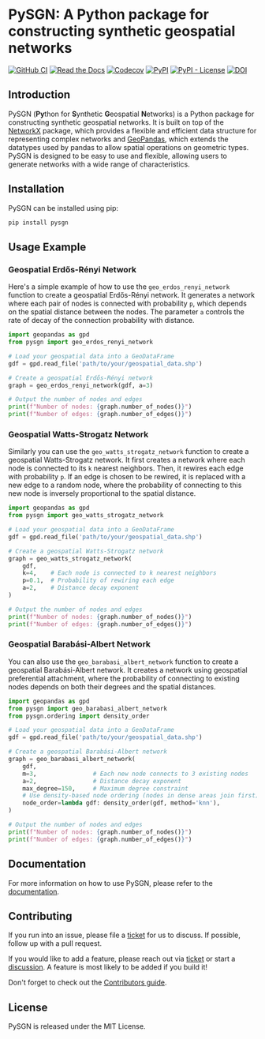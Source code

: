 # PySGN: A Python package for constructing synthetic geospatial networks

[![GitHub CI](https://github.com/wang-boyu/pysgn/actions/workflows/build.yml/badge.svg)](https://github.com/wang-boyu/pysgn/actions) [![Read the Docs](https://readthedocs.org/projects/pysgn/badge/?version=stable)](https://pysgn.readthedocs.io/stable) [![Codecov](https://codecov.io/gh/wang-boyu/pysgn/branch/main/graph/badge.svg)](https://codecov.io/gh/wang-boyu/pysgn) [![PyPI](https://img.shields.io/pypi/v/pysgn.svg)](https://pypi.org/project/pysgn) [![PyPI - License](https://img.shields.io/pypi/l/pysgn)](https://pypi.org/project/pysgn/) [![DOI](https://zenodo.org/badge/DOI/10.3847/xxxxx.svg)](https://doi.org/10.3847/xxxxx)


## Introduction

PySGN (**Py**thon for **S**ynthetic **G**eospatial **N**etworks) is a Python package for constructing synthetic geospatial networks. It is built on top of the [NetworkX](https://networkx.github.io/) package, which provides a flexible and efficient data structure for representing complex networks and [GeoPandas](https://geopandas.org/), which extends the datatypes used by pandas to allow spatial operations on geometric types. PySGN is designed to be easy to use and flexible, allowing users to generate networks with a wide range of characteristics.

## Installation

PySGN can be installed using pip:

```bash
pip install pysgn
```

## Usage Example

### Geospatial Erdős-Rényi Network

Here's a simple example of how to use the `geo_erdos_renyi_network` function to create a geospatial Erdős-Rényi network. It generates a network where each pair of nodes is connected with probability `p`, which depends on the spatial distance between the nodes. The parameter `a` controls the rate of decay of the connection probability with distance.

```python
import geopandas as gpd
from pysgn import geo_erdos_renyi_network

# Load your geospatial data into a GeoDataFrame
gdf = gpd.read_file('path/to/your/geospatial_data.shp')

# Create a geospatial Erdős-Rényi network
graph = geo_erdos_renyi_network(gdf, a=3)

# Output the number of nodes and edges
print(f"Number of nodes: {graph.number_of_nodes()}")
print(f"Number of edges: {graph.number_of_edges()}")
```

### Geospatial Watts-Strogatz Network

Similarly you can use the `geo_watts_strogatz_network` function to create a geospatial Watts-Strogatz network. It first creates a network where each node is connected to its `k` nearest neighbors. Then, it rewires each edge with probability `p`. If an edge is chosen to be rewired, it is replaced with a new edge to a random node, where the probability of connecting to this new node is inversely proportional to the spatial distance.

```python
import geopandas as gpd
from pysgn import geo_watts_strogatz_network

# Load your geospatial data into a GeoDataFrame
gdf = gpd.read_file('path/to/your/geospatial_data.shp')

# Create a geospatial Watts-Strogatz network
graph = geo_watts_strogatz_network(
    gdf,
    k=4,    # Each node is connected to k nearest neighbors
    p=0.1,  # Probability of rewiring each edge
    a=2,    # Distance decay exponent
)

# Output the number of nodes and edges
print(f"Number of nodes: {graph.number_of_nodes()}")
print(f"Number of edges: {graph.number_of_edges()}")
```

### Geospatial Barabási-Albert Network

You can also use the `geo_barabasi_albert_network` function to create a geospatial Barabási-Albert network. It creates a network using geospatial preferential attachment, where the probability of connecting to existing nodes depends on both their degrees and the spatial distances.

```python
import geopandas as gpd
from pysgn import geo_barabasi_albert_network
from pysgn.ordering import density_order

# Load your geospatial data into a GeoDataFrame
gdf = gpd.read_file('path/to/your/geospatial_data.shp')

# Create a geospatial Barabási-Albert network
graph = geo_barabasi_albert_network(
    gdf,
    m=3,                # Each new node connects to 3 existing nodes
    a=2,                # Distance decay exponent
    max_degree=150,     # Maximum degree constraint
    # Use density-based node ordering (nodes in dense areas join first)
    node_order=lambda gdf: density_order(gdf, method='knn'),
)

# Output the number of nodes and edges
print(f"Number of nodes: {graph.number_of_nodes()}")
print(f"Number of edges: {graph.number_of_edges()}")
```

## Documentation

For more information on how to use PySGN, please refer to the [documentation](https://pysgn.readthedocs.io/).

## Contributing

If you run into an issue, please file a [ticket](https://github.com/wang-boyu/pysgn/issues) for us to discuss. If possible, follow up with a pull request.

If you would like to add a feature, please reach out via [ticket](https://github.com/wang-boyu/pysgn/issues) or start a [discussion](https://github.com/wang-boyu/pysgn/discussions).
A feature is most likely to be added if you build it!

Don't forget to check out the [Contributors guide](https://github.com/wang-boyu/pysgn/blob/main/CONTRIBUTING.md).

## License

PySGN is released under the MIT License.
